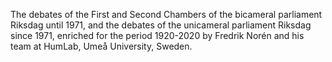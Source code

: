 The debates of the First and Second Chambers of the bicameral parliament Riksdag until 1971, and the debates of the unicameral parliament Riksdag since 1971, enriched for the period 1920-2020 by Fredrik Norén and his team at HumLab, Umeå University, Sweden.
